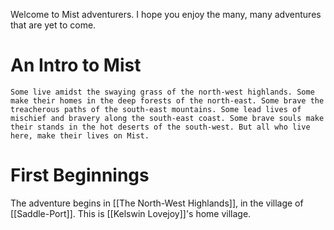 Welcome to Mist adventurers. I hope you enjoy the many, many adventures that are yet to come. 
# An Intro to Mist
	Some live amidst the swaying grass of the north-west highlands. Some make their homes in the deep forests of the north-east. Some brave the treacherous paths of the south-east mountains. Some lead lives of mischief and bravery along the south-east coast. Some brave souls make their stands in the hot deserts of the south-west. But all who live here, make their lives on Mist. 

# First Beginnings
The adventure begins in [[The North-West Highlands]], in the village of [[Saddle-Port]]. This is [[Kelswin Lovejoy]]'s home village. 

